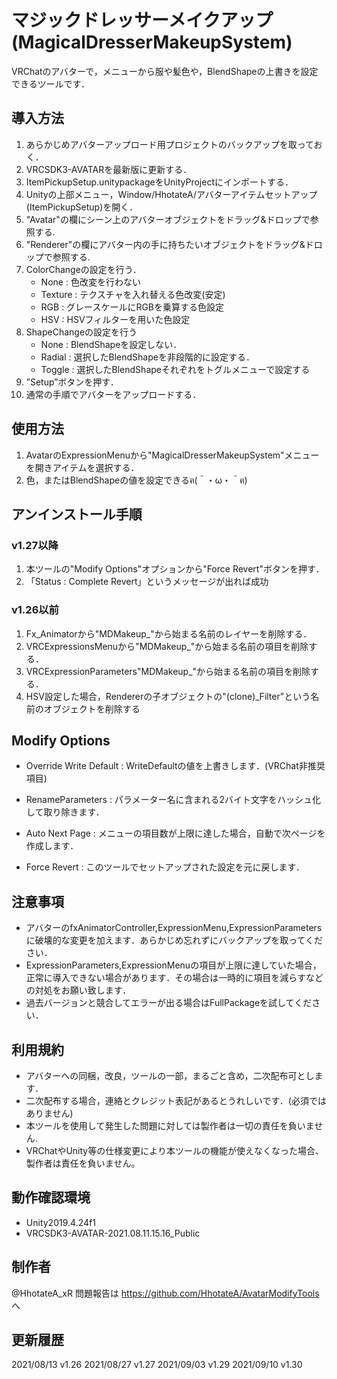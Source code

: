 # マジックドレッサーメイクアップ(MagicalDresserMakeupSystem)

VRChatのアバターで，メニューから服や髪色や，BlendShapeの上書きを設定できるツールです．

## 導入方法
1. あらかじめアバターアップロード用プロジェクトのバックアップを取っておく．
2. VRCSDK3-AVATARを最新版に更新する．
3. ItemPickupSetup.unitypackageをUnityProjectにインポートする．
4. Unityの上部メニュー，Window/HhotateA/アバターアイテムセットアップ(ItemPickupSetup)を開く．
5. "Avatar"の欄にシーン上のアバターオブジェクトをドラッグ&ドロップで参照する.
6. "Renderer"の欄にアバター内の手に持ちたいオブジェクトをドラッグ&ドロップで参照する.
7. ColorChangeの設定を行う．
    - None : 色改変を行わない
    - Texture : テクスチャを入れ替える色改変(安定)
    - RGB : グレースケールにRGBを乗算する色設定
    - HSV : HSVフィルターを用いた色設定
8. ShapeChangeの設定を行う
    - None : BlendShapeを設定しない．
    - Radial : 選択したBlendShapeを非段階的に設定する．
    - Toggle : 選択したBlendShapeそれぞれをトグルメニューで設定する
9. ”Setup”ボタンを押す．
10. 通常の手順でアバターをアップロードする．

## 使用方法
1. AvatarのExpressionMenuから"MagicalDresserMakeupSystem"メニューを開きアイテムを選択する．
2. 色，またはBlendShapeの値を設定できるฅ(＾・ω・＾ฅ)

## アンインストール手順
### v1.27以降
 1. 本ツールの"Modify Options"オプションから"Force Revert"ボタンを押す．
 2. 「Status : Complete Revert」というメッセージが出れば成功
### v1.26以前
1. Fx_Animatorから"MDMakeup_"から始まる名前のレイヤーを削除する．
2. VRCExpressionsMenuから"MDMakeup_"から始まる名前の項目を削除する．
3. VRCExpressionParameters"MDMakeup_"から始まる名前の項目を削除する．
4. HSV設定した場合，Rendererの子オブジェクトの"(clone)_Filter"という名前のオブジェクトを削除する

## Modify Options
- Override Write Default : WriteDefaultの値を上書きします．(VRChat非推奨項目)
- RenameParameters : パラメーター名に含まれる2バイト文字をハッシュ化して取り除きます．
- Auto Next Page : メニューの項目数が上限に達した場合，自動で次ページを作成します．

- Force Revert : このツールでセットアップされた設定を元に戻します．

## 注意事項
- アバターのfxAnimatorController,ExpressionMenu,ExpressionParametersに破壊的な変更を加えます．あらかじめ忘れずにバックアップを取ってください．
- ExpressionParameters,ExpressionMenuの項目が上限に達していた場合，正常に導入できない場合があります．その場合は一時的に項目を減らすなどの対処をお願い致します．
- 過去バージョンと競合してエラーが出る場合はFullPackageを試してください．

## 利用規約
- アバターへの同梱，改良，ツールの一部，まるごと含め，二次配布可とします．
- 二次配布する場合，連絡とクレジット表記があるとうれしいです．(必須ではありません)
- 本ツールを使用して発生した問題に対しては製作者は一切の責任を負いません.
- VRChatやUnity等の仕様変更により本ツールの機能が使えなくなった場合、製作者は責任を負いません。

## 動作確認環境
- Unity2019.4.24f1
- VRCSDK3-AVATAR-2021.08.11.15.16_Public

## 制作者
@HhotateA_xR
問題報告は https://github.com/HhotateA/AvatarModifyTools へ

## 更新履歴
2021/08/13 v1.26
2021/08/27 v1.27
2021/09/03 v1.29
2021/09/10 v1.30